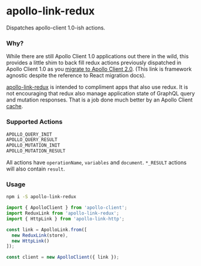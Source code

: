 # apollo-link-redux
Dispatches apollo-client 1.0-ish actions.

### Why?

While there are still Apollo Client 1.0 applications out there in the wild,
this provides a little shim to back fill redux actions previously dispatched in
Apollo Client 1.0 as you [migrate to Apollo Client 2.0](https://www.apollographql.com/docs/react/2.0-migration.html).
(This link is framework agnostic despite the reference to React migration docs).

[apollo-link-redux](https://www.npmjs.com/package/apollo-link-redux) is intended to compliment apps that also use redux.
It is not encouraging that redux also manage application state of GraphQL
query and mutation responses. That is a job done much better by an
Apollo Client [cache](https://www.apollographql.com/docs/react/basics/caching.html).

### Supported Actions
```javascript
APOLLO_QUERY_INIT
APOLLO_QUERY_RESULT
APOLLO_MUTATION_INIT
APOLLO_MUTATION_RESULT
```
All actions have `operationName`, `variables` and `document`.
`*_RESULT` actions will also contain `result`.

### Usage
```bash
npm i -S apollo-link-redux
```

```javascript
import { ApolloClient } from 'apollo-client';
import ReduxLink from 'apollo-link-redux';
import { HttpLink } from 'apollo-link-http';

const link = ApolloLink.from([
  new ReduxLink(store),
  new HttpLink()
]);

const client = new ApolloClient({ link });
```
